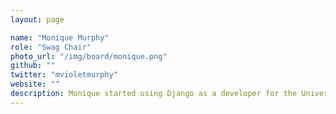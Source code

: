 ```yaml
---
layout: page

name: "Monique Murphy"
role: "Swag Chair"
photo_url: "/img/board/monique.png"
github: ""
twitter: "mvioletmurphy"
website: ""
description: Monique started using Django as a developer for the University of Texas at Austin. She is currently a developer for ApplyTexas (also in Austin). She has too many hobbies to list, but is a linguist and passionate foreign language enthusiast, karaoker, aspiring comic artist, and avid reader of any and all things words.
---
```

